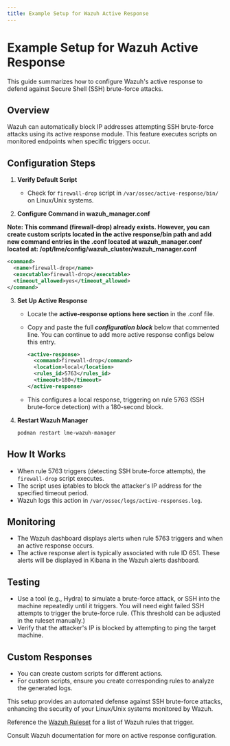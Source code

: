 ```yaml
---
title: Example Setup for Wazuh Active Response
---
```

# Example Setup for Wazuh Active Response

This guide summarizes how to configure Wazuh's active response to defend against Secure Shell (SSH) brute-force attacks.

## Overview

Wazuh can automatically block IP addresses attempting SSH brute-force attacks using its active response module. This feature executes scripts on monitored endpoints when specific triggers occur.

## Configuration Steps

1. **Verify Default Script**
   - Check for `firewall-drop` script in `/var/ossec/active-response/bin/` on Linux/Unix systems.

2. **Configure Command in wazuh_manager.conf**

**Note: This command (firewall-drop) already exists. However, you can create custom scripts located in the active response/bin path and add new command entries in the .conf located at wazuh_manager.conf located at: /opt/lme/config/wazuh_cluster/wazuh_manager.conf**



   ```xml
   <command>
     <name>firewall-drop</name>
     <executable>firewall-drop</executable>
     <timeout_allowed>yes</timeout_allowed>
   </command>
   ```

3. **Set Up Active Response**

   - Locate the **active-response options here section** in the .conf file.
   - Copy and paste the full ***configuration block*** below that commented line. You can continue to add more active response configs below this entry.
     
     ```xml
     <active-response>
       <command>firewall-drop</command>
       <location>local</location>
       <rules_id>5763</rules_id>
       <timeout>180</timeout>
     </active-response>
     ```
   - This configures a local response, triggering on rule 5763 (SSH brute-force detection) with a 180-second block.

4. **Restart Wazuh Manager**
   ```bash
   podman restart lme-wazuh-manager
   ```

## How It Works

- When rule 5763 triggers (detecting SSH brute-force attempts), the `firewall-drop` script executes.
- The script uses iptables to block the attacker's IP address for the specified timeout period.
- Wazuh logs this action in `/var/ossec/logs/active-responses.log`.

## Monitoring

- The Wazuh dashboard displays alerts when rule 5763 triggers and when an active response occurs.
- The active response alert is typically associated with rule ID 651. These alerts will be displayed in Kibana in the Wazuh alerts dashboard.

## Testing

- Use a tool (e.g., Hydra) to simulate a brute-force attack, or SSH into the machine repeatedly until it triggers. You will need eight failed SSH attempts to trigger the brute-force rule. (This threshold can be adjusted in the ruleset manually.)
- Verify that the attacker's IP is blocked by attempting to ping the target machine.

## Custom Responses

- You can create custom scripts for different actions.
- For custom scripts, ensure you create corresponding rules to analyze the generated logs.

This setup provides an automated defense against SSH brute-force attacks, enhancing the security of your Linux/Unix systems monitored by Wazuh.

Reference the [Wazuh Ruleset](https://github.com/wazuh/wazuh/tree/master/ruleset/rules) for a list of Wazuh rules that trigger.

Consult Wazuh documentation for more on active response configuration.
